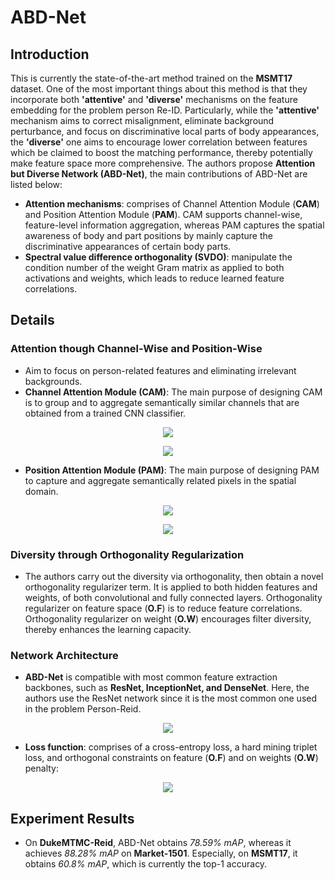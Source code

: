 # ABD-Net
## Introduction
This is currently the state-of-the-art method trained on the **MSMT17** dataset. One of the most important things about this method is that they incorporate both **'attentive'** and **'diverse'** mechanisms on the feature embedding for the problem person Re-ID. Particularly, while the **'attentive'** mechanism aims to correct misalignment, eliminate background perturbance, and focus on discriminative local parts of body appearances, the **'diverse'** one aims to encourage lower correlation between features which be claimed to boost the matching performance, thereby potentially make feature space more comprehensive. The authors propose **Attention but Diverse Network (ABD-Net)**, the main contributions of ABD-Net are listed below:
- **Attention mechanisms**: comprises of Channel Attention Module (**CAM**) and Position Attention Module (**PAM**). CAM supports channel-wise, feature-level information aggregation, whereas PAM captures the spatial awareness of body and part positions by mainly capture the discriminative appearances of certain body parts.
- **Spectral value difference orthogonality (SVDO)**: manipulate the condition number of the weight Gram matrix as applied to both activations and weights, which leads to reduce learned feature correlations.
## Details
### Attention though Channel-Wise and Position-Wise
- Aim to focus on person-related features and eliminating irrelevant backgrounds.
- **Channel Attention Module (CAM)**: The main purpose of designing CAM is to group and to aggregate semantically similar channels that are obtained from a trained CNN classifier. 

<p align="center">
  <img src="https://github.com/soloSquad1999/Person-ReID-paper-notes/blob/master/Network%20Approach/ABD-Net/cam_image.png" />
</p>
<p align="center">
  <img src="https://github.com/soloSquad1999/Person-ReID-paper-notes/blob/master/Network%20Approach/ABD-Net/cam_detail.png" />
</p>

- **Position Attention Module (PAM)**: The main purpose of designing PAM to capture and aggregate semantically related pixels in the spatial domain. 

<p align="center">
  <img src="https://github.com/soloSquad1999/Person-ReID-paper-notes/blob/master/Network%20Approach/ABD-Net/pam_image.png" />
</p>
<p align="center">
  <img src="https://github.com/soloSquad1999/Person-ReID-paper-notes/blob/master/Network%20Approach/ABD-Net/pam_detail.png" />
</p>

### Diversity through Orthogonality Regularization
- The authors carry out the diversity via orthogonality, then obtain a novel orthogonality regularizer term. It is applied to both hidden features and weights, of both convolutional and fully connected layers. Orthogonality regularizer on feature space (**O.F**) is to reduce feature correlations. Orthogonality regularizer on weight (**O.W**) encourages filter diversity, thereby enhances the learning capacity.


### Network Architecture
- **ABD-Net** is compatible with most common feature extraction backbones, such as **ResNet, InceptionNet, and DenseNet**. Here, the authors use the ResNet network since it is the most common one used in the problem Person-Reid.

<p align="center">
  <img src="https://github.com/soloSquad1999/Person-ReID-paper-notes/blob/master/Network%20Approach/ABD-Net/network_architecture.png" />
</p>

- **Loss function**: comprises of a cross-entropy loss, a hard mining triplet loss, and orthogonal constraints on feature (**O.F**) and on weights (**O.W**) penalty: 

<p align="center">
  <img src="https://github.com/soloSquad1999/Person-ReID-paper-notes/blob/master/Network%20Approach/ABD-Net/loss_center.png" />
</p>

## Experiment Results
- On **DukeMTMC-Reid**, ABD-Net obtains *78.59% mAP*, whereas it achieves *88.28% mAP* on **Market-1501**. Especially, on **MSMT17**, it obtains *60.8% mAP*, which is currently the top-1 accuracy. 

